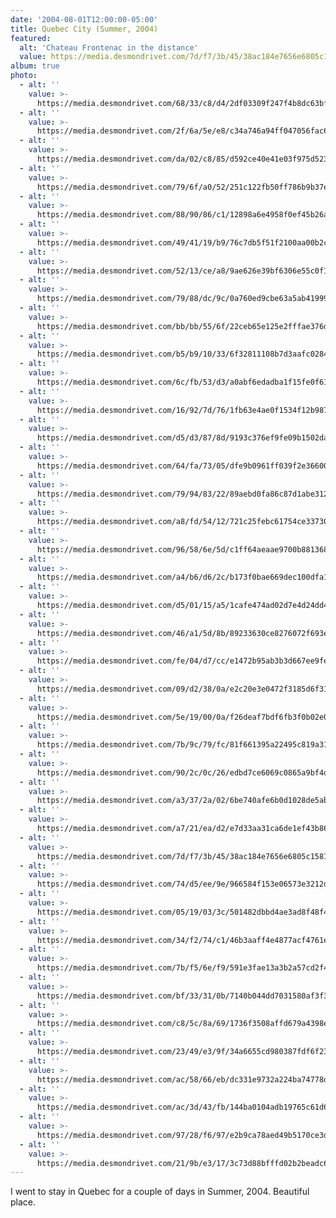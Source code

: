 ```yaml
---
date: '2004-08-01T12:00:00-05:00'
title: Quebec City (Summer, 2004)
featured: 
  alt: 'Chateau Frontenac in the distance'
  value: https://media.desmondrivet.com/7d/f7/3b/45/38ac184e7656e6805c1581d72dd3c06ff87b252e86a1797347f956e3.jpg
album: true
photo:
  - alt: ''
    value: >-
      https://media.desmondrivet.com/68/33/c8/d4/2df03309f247f4b8dc63bfccbbb39d7bbaf56e3607723b6ee2c5654c.jpg
  - alt: ''
    value: >-
      https://media.desmondrivet.com/2f/6a/5e/e8/c34a746a94ff047056fac694b0a68dfdfd17b4951c3c82c0ed2f12f5.jpg
  - alt: ''
    value: >-
      https://media.desmondrivet.com/da/02/c8/85/d592ce40e41e03f975d5230db5822194851df72c6556411734702012.jpg
  - alt: ''
    value: >-
      https://media.desmondrivet.com/79/6f/a0/52/251c122fb50ff786b9b37ec735de009738099b05d73acef7f4d88077.jpg
  - alt: ''
    value: >-
      https://media.desmondrivet.com/88/90/86/c1/12898a6e4958f0ef45b26a5560e5baa6f4e09a31ccc0e1e8bc98c01c.jpg
  - alt: ''
    value: >-
      https://media.desmondrivet.com/49/41/19/b9/76c7db5f51f2100aa00b2c0b8794bd7dea65202260a1616686915df3.jpg
  - alt: ''
    value: >-
      https://media.desmondrivet.com/52/13/ce/a8/9ae626e39bf6306e55c0f1b379cfede4d5ba02974a2631bb1e232ca6.jpg
  - alt: ''
    value: >-
      https://media.desmondrivet.com/79/88/dc/9c/0a760ed9cbe63a5ab41999e4e1b893a45e4843680433221917825c0e.jpg
  - alt: ''
    value: >-
      https://media.desmondrivet.com/bb/bb/55/6f/22ceb65e125e2fffae376d17c97dc8ea8744471f1ed4e7abf8e2f75e.jpg
  - alt: ''
    value: >-
      https://media.desmondrivet.com/b5/b9/10/33/6f32811108b7d3aafc0284c269fa71b7d691955520f675da2e92e1a0.jpg
  - alt: ''
    value: >-
      https://media.desmondrivet.com/6c/fb/53/d3/a0abf6edadba1f15fe0f611eaa3916a52aee58e835ba9fabc473ab7d.jpg
  - alt: ''
    value: >-
      https://media.desmondrivet.com/16/92/7d/76/1fb63e4ae0f1534f12b9875297c93f82b426282471adeebc920baf0a.jpg
  - alt: ''
    value: >-
      https://media.desmondrivet.com/d5/d3/87/8d/9193c376ef9fe09b1502daa710f4deda4247d00e3d36f4e6d775f9c8.jpg
  - alt: ''
    value: >-
      https://media.desmondrivet.com/64/fa/73/05/dfe9b0961ff039f2e36600da30d841a94aa7f11f987d470fa296cefb.jpg
  - alt: ''
    value: >-
      https://media.desmondrivet.com/79/94/83/22/89aebd0fa86c87d1abe312018fb5f52dd1f877d33ba6cd69cbb6fa2f.jpg
  - alt: ''
    value: >-
      https://media.desmondrivet.com/a8/fd/54/12/721c25febc61754ce33730de2b6c3011a95823a1ce8e1d6482697787.jpg
  - alt: ''
    value: >-
      https://media.desmondrivet.com/96/58/6e/5d/c1ff64aeaae9700b88136821dc862a970cc23cc59f6c2d55e31f9a8f.jpg
  - alt: ''
    value: >-
      https://media.desmondrivet.com/a4/b6/d6/2c/b173f0bae669dec100dfa164b22fc53c2abcaf2736a35baaf7ffe85d.jpg
  - alt: ''
    value: >-
      https://media.desmondrivet.com/d5/01/15/a5/1cafe474ad02d7e4d24dd415241ac7122e03ff4b055d43a671983b66.jpg
  - alt: ''
    value: >-
      https://media.desmondrivet.com/46/a1/5d/8b/89233630ce8276072f693e68387790698bff59f1474af135d6813960.jpg
  - alt: ''
    value: >-
      https://media.desmondrivet.com/fe/04/d7/cc/e1472b95ab3b3d667ee9fe90f074f524731fba357d889ea5722efe98.jpg
  - alt: ''
    value: >-
      https://media.desmondrivet.com/09/d2/38/0a/e2c20e3e0472f3185d6f3161d97fdb5a34fcbaa3114e7e0e83de0992.jpg
  - alt: ''
    value: >-
      https://media.desmondrivet.com/5e/19/00/0a/f26deaf7bdf6fb3f0b02e0b4f3df86a53eb54329941579e200c3719b.jpg
  - alt: ''
    value: >-
      https://media.desmondrivet.com/7b/9c/79/fc/81f661395a22495c819a31b0de68da9c087f119fe966b788735e3ff0.jpg
  - alt: ''
    value: >-
      https://media.desmondrivet.com/90/2c/0c/26/edbd7ce6069c0865a9bf4d38942e8cd9595a28430852a7b4fd2d2cce.jpg
  - alt: ''
    value: >-
      https://media.desmondrivet.com/a3/37/2a/02/6be740afe6b0d1028de5ab6f6caea956f8c1014c101d5cfe946a33d5.jpg
  - alt: ''
    value: >-
      https://media.desmondrivet.com/a7/21/ea/d2/e7d33aa31ca6de1ef43b8637efefebea7eb144e875a28eaeb14e6726.jpg
  - alt: ''
    value: >-
      https://media.desmondrivet.com/7d/f7/3b/45/38ac184e7656e6805c1581d72dd3c06ff87b252e86a1797347f956e3.jpg
  - alt: ''
    value: >-
      https://media.desmondrivet.com/74/d5/ee/9e/966584f153e06573e3212da1b265c443a51b1ba516e51ea75e9ab1f6.jpg
  - alt: ''
    value: >-
      https://media.desmondrivet.com/05/19/03/3c/501482dbbd4ae3ad8f48f45eacb3b0b5bee632b0126fe11caf7805cd.jpg
  - alt: ''
    value: >-
      https://media.desmondrivet.com/34/f2/74/c1/46b3aaff4e4877acf4761e368d3de5ee5650fa60c40c35bc8e34e47b.jpg
  - alt: ''
    value: >-
      https://media.desmondrivet.com/7b/f5/6e/f9/591e3fae13a3b2a57cd2f48a6d5fd89d9322bc16788b120faa5429f6.jpg
  - alt: ''
    value: >-
      https://media.desmondrivet.com/bf/33/31/0b/7140b044dd7031580af3f31135ca0d6935ee68991343405c5ca148aa.jpg
  - alt: ''
    value: >-
      https://media.desmondrivet.com/c8/5c/8a/69/1736f3508affd679a4398ebc5e9dca8e609ec588a4546eba5ae13eb1.jpg
  - alt: ''
    value: >-
      https://media.desmondrivet.com/23/49/e3/9f/34a6655cd980387fdf6f23099be35e0e67108a70a8a4dcc5392320ce.jpg
  - alt: ''
    value: >-
      https://media.desmondrivet.com/ac/58/66/eb/dc331e9732a224ba74778d43e81106323dc86588a016dcf6c5896e23.jpg
  - alt: ''
    value: >-
      https://media.desmondrivet.com/ac/3d/43/fb/144ba0104adb19765c61d69e7bcdf0a2f070428f45b59b539d989dd1.jpg
  - alt: ''
    value: >-
      https://media.desmondrivet.com/97/28/f6/97/e2b9ca78aed49b5170ce3d85e26b1ffbc99e8fff524943508f7611ed.jpg
  - alt: ''
    value: >-
      https://media.desmondrivet.com/21/9b/e3/17/3c73d88bfffd02b2beadc60c457d3d3f75a6e0385cfdadfc92143932.jpg
---
```


I went to stay in Quebec for a couple of days in Summer, 2004.  Beautiful place.
